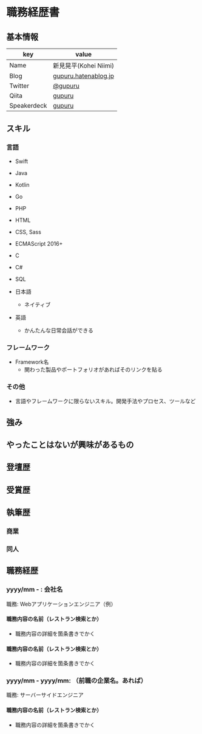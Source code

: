 # 職務経歴書

## 基本情報

|key|value|
|---|-----|
|Name|新見晃平(Kohei Niimi)|
|Blog|[gupuru.hatenablog.jp](http://gupuru.hatenablog.jp/)|
|Twitter|[@gupuru](https://twitter.com/gupuru)|
|Qiita|[gupuru](http://qiita.com/gupuru)|
|Speakerdeck|[gupuru](https://speakerdeck.com/gupuru)|

## スキル

### 言語

- Swift
- Java
- Kotlin
- Go
- PHP
- HTML
- CSS, Sass
- ECMAScript 2016+
- C
- C#
- SQL

- 日本語
  - ネイティブ
- 英語
  - かんたんな日常会話ができる

### フレームワーク

- Framework名
  - 関わった製品やポートフォリオがあればそのリンクを貼る

### その他

- 言語やフレームワークに限らないスキル。開発手法やプロセス、ツールなど

## 強み

## やったことはないが興味があるもの

## 登壇歴

## 受賞歴

## 執筆歴

### 商業

### 同人

## 職務経歴

### yyyy/mm - : 会社名

職務: Webアプリケーションエンジニア（例）

#### 職務内容の名前（レストラン検索とか）

- 職務内容の詳細を箇条書きでかく

#### 職務内容の名前（レストラン検索とか）

- 職務内容の詳細を箇条書きでかく

### yyyy/mm - yyyy/mm: （前職の企業名。あれば）

職務: サーバーサイドエンジニア

#### 職務内容の名前（レストラン検索とか）

- 職務内容の詳細を箇条書きでかく
